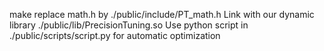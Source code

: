 make
replace math.h by ./public/include/PT_math.h
Link with our dynamic library ./public/lib/PrecisionTuning.so
Use python script in ./public/scripts/script.py for automatic optimization
